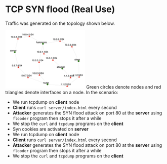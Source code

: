 # TCP SYN flood (Real Use)

Traffic was generated on the topology shown below.

<img src="../synflood.jpg" alt="Experiment topology" width="50%"/>
Green circles denote nodes and red triangles denote interfaces on a node.
In the scenario:

- We run tcpdump on **client** node
- **Client** runs `curl server/index.html` every second
- **Attacker** generates the SYN flood attack on port 80 at the **server** using `flooder` program then stops it after a while
- We stop the `curl` and `tcpdump` programs on the **client**
- Syn cookies are activated on **server**
- We run tcpdump on **client** node
- **Client** runs `curl server/index.html` every second
- **Attacker** generates the SYN flood attack on port 80 at the **server** using `flooder` program then stops it after a while
- We stop the `curl` and `tcpdump` programs on the **client**
